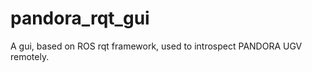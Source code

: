 pandora_rqt_gui
===============

A gui, based on ROS rqt framework, used to introspect PANDORA UGV remotely.
